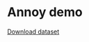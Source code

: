 # Annoy demo

[Download dataset](https://www.kaggle.com/kmader/food41/downloads/food_test_c101_n1000_r128x128x3.h5/5)